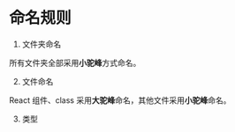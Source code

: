 # 命名规则

1. 文件夹命名

所有文件夹全部采用**小驼峰**方式命名。

2. 文件命名

React 组件、class 采用**大驼峰**命名，其他文件采用**小驼峰**命名。

3. 类型
